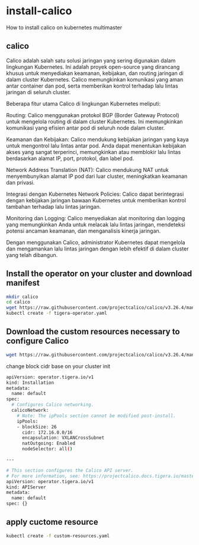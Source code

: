 # install-calico
How to install calico on kubernetes multimaster

## calico
Calico adalah salah satu solusi jaringan yang sering digunakan dalam lingkungan Kubernetes. Ini adalah proyek open-source yang dirancang khusus untuk menyediakan keamanan, kebijakan, dan routing jaringan di dalam cluster Kubernetes. Calico memungkinkan komunikasi yang aman antar container dan pod, serta memberikan kontrol terhadap lalu lintas jaringan di seluruh cluster.

Beberapa fitur utama Calico di lingkungan Kubernetes meliputi:

Routing: Calico menggunakan protokol BGP (Border Gateway Protocol) untuk mengelola routing di dalam cluster Kubernetes. Ini memungkinkan komunikasi yang efisien antar pod di seluruh node dalam cluster.

Keamanan dan Kebijakan: Calico mendukung kebijakan jaringan yang kaya untuk mengontrol lalu lintas antar pod. Anda dapat menentukan kebijakan akses yang sangat terperinci, memungkinkan atau memblokir lalu lintas berdasarkan alamat IP, port, protokol, dan label pod.

Network Address Translation (NAT): Calico mendukung NAT untuk menyembunyikan alamat IP pod dari luar cluster, meningkatkan keamanan dan privasi.

Integrasi dengan Kubernetes Network Policies: Calico dapat berintegrasi dengan kebijakan jaringan bawaan Kubernetes untuk memberikan kontrol tambahan terhadap lalu lintas jaringan.

Monitoring dan Logging: Calico menyediakan alat monitoring dan logging yang memungkinkan Anda untuk melacak lalu lintas jaringan, mendeteksi potensi ancaman keamanan, dan menganalisis kinerja jaringan.

Dengan menggunakan Calico, administrator Kubernetes dapat mengelola dan mengamankan lalu lintas jaringan dengan lebih efektif di dalam cluster yang telah dibangun.

## Install the operator on your cluster and download manifest
```bash
mkdir calico
cd calico
wget https://raw.githubusercontent.com/projectcalico/calico/v3.26.4/manifests/custom-resources.yaml
kubectl create -f tigera-operator.yaml
```
## Download the custom resources necessary to configure Calico

```bash
wget https://raw.githubusercontent.com/projectcalico/calico/v3.26.4/manifests/custom-resources.yaml
```
change block cidr base on your cluster init</br>
```bash
apiVersion: operator.tigera.io/v1
kind: Installation
metadata:
  name: default
spec:
  # Configures Calico networking.
  calicoNetwork:
    # Note: The ipPools section cannot be modified post-install.
    ipPools:
    - blockSize: 26
      cidr: 172.16.0.0/16
      encapsulation: VXLANCrossSubnet
      natOutgoing: Enabled
      nodeSelector: all()

---

# This section configures the Calico API server.
# For more information, see: https://projectcalico.docs.tigera.io/master/reference/installation/api#operator.tigera.io/v1.APIServer
apiVersion: operator.tigera.io/v1
kind: APIServer
metadata:
  name: default
spec: {}

```
## apply cuctome resource
```bash
kubectl create -f custom-resources.yaml
```